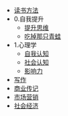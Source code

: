 - [读书方法]()
- 0.自我提升
  - [提升思维](0_自我提升/提升思维.md)
  - [吃掉那只青蛙](0_自我提升/吃掉那只青蛙.md)
- 1.心理学
  - [自我认知](1_心理学/自我认知.md)
  - [社会认知](1_心理学/社会认知.md)
  - [影响力](1_心理学/影响力.md)
- [写作](2_技能/写作.md)
- [商业传记](3_管理/商业传记.md)
- [市场营销](3_管理/市场营销.md)
- [社会经济](3_管理/社会经济.md)
